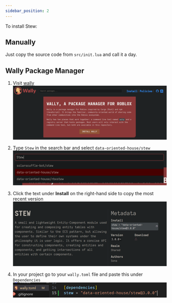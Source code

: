 ```yaml
---
sidebar_position: 2
---
```


To install Stew:

## Manually

Just copy the source code from `src/init.lua` and call it a day.

## Wally Package Manager

1. Visit [wally](https://wally.run)
![The Wally Website Homepage](.moonwave/static/WallyStep1.png)

2. Type `Stew` in the search bar and select `data-oriented-house/stew`
![Search Results](.moonwave/static/WallyStep2.png)

3. Click the text under **Install** on the right-hand side to copy the most recent version
![Copying Most Recent Version](.moonwave/static/WallyStep3.png)

4. In your project go to your `wally.toml` file and paste this under `Dependencies`
![Pasting Into wally.toml File](.moonwave/static/WallyStep4.png)